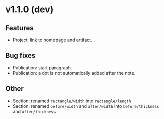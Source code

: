 # v1.1.0 (dev)

## Features

  - Project: link to homepage and artifact.

## Bug fixes

  - Publication: start paragraph.
  - Publication: a dot is not automatically added after the note.

## Other

  - Section: renamed `rectangle/width` into `rectangle/length`
  - Section: renamed `before/width` and `after/width` into `before/thickness` and `after/thickness`